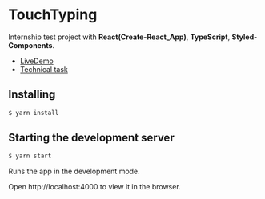 # TouchTyping
 Internship test project with **React(Create-React_App)**, **TypeScript**, **Styled-Components**.
 
* [LiveDemo](https://liza-rd-brain.github.io/TouchTyping/)
* [Technical task](https://github.com/liza-rd-brain/TouchTyping/blob/main/TechnicalTask.md)

## Installing
 


```javascript
$ yarn install
````
## Starting the development server

```javascript
$ yarn start
````
Runs the app in the development mode.

Open http://localhost:4000 to view it in the browser.
